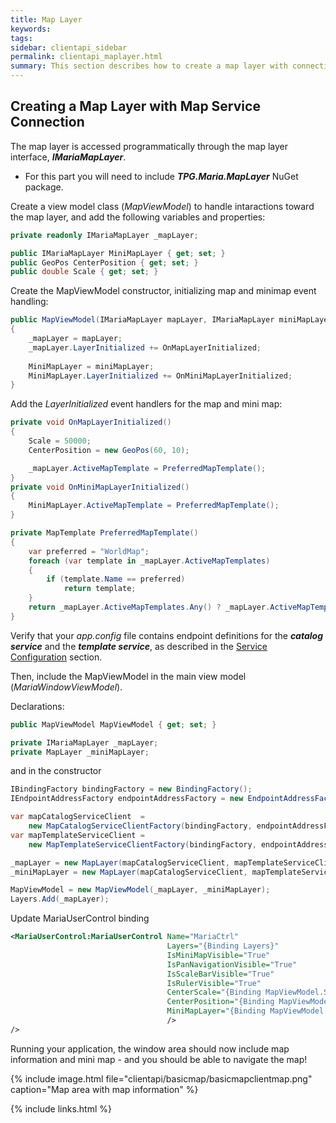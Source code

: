 ```yaml
---
title: Map Layer
keywords: 
tags: 
sidebar: clientapi_sidebar
permalink: clientapi_maplayer.html
summary: This section describes how to create a map layer with connection to the Maria Map services.
---
```

## Creating a Map Layer with Map Service Connection

The map layer is accessed programmatically through the map layer interface, ***IMariaMapLayer***.

* For this part you will need to include ***TPG.Maria.MapLayer*** NuGet package.

Create a view model class (*MapViewModel*) to handle intaractions toward the map layer, and add the following variables and properties:

```csharp
private readonly IMariaMapLayer _mapLayer;

public IMariaMapLayer MiniMapLayer { get; set; }
public GeoPos CenterPosition { get; set; }
public double Scale { get; set; }
```

Create the MapViewModel constructor, initializing map and minimap event handling:

```csharp
public MapViewModel(IMariaMapLayer mapLayer, IMariaMapLayer miniMapLayer)
{
    _mapLayer = mapLayer;
    _mapLayer.LayerInitialized += OnMapLayerInitialized;
    
    MiniMapLayer = miniMapLayer;
    MiniMapLayer.LayerInitialized += OnMiniMapLayerInitialized;
}
```

 Add the *LayerInitialized* event handlers for the map and mini map:

```csharp
private void OnMapLayerInitialized()
{
    Scale = 50000;
    CenterPosition = new GeoPos(60, 10);

    _mapLayer.ActiveMapTemplate = PreferredMapTemplate();
}
private void OnMiniMapLayerInitialized()
{
    MiniMapLayer.ActiveMapTemplate = PreferredMapTemplate();
}

private MapTemplate PreferredMapTemplate()
{
    var preferred = "WorldMap";
    foreach (var template in _mapLayer.ActiveMapTemplates)
    {
        if (template.Name == preferred)
            return template;
    }
    return _mapLayer.ActiveMapTemplates.Any() ? _mapLayer.ActiveMapTemplates.Last() : null;
}
```

Verify that your *app.config* file contains endpoint definitions for the ***catalog service*** and the ***template service***, as described in the [Service Configuration](clientapi_serviceconfiguration.html) section.

Then, include the MapViewModel in the main view model (*MariaWindowViewModel*).

Declarations:

```csharp
public MapViewModel MapViewModel { get; set; }

private IMariaMapLayer _mapLayer;
private MapLayer _miniMapLayer;
```

and in the constructor

```csharp
IBindingFactory bindingFactory = new BindingFactory();
IEndpointAddressFactory endpointAddressFactory = new EndpointAddressFactory();

var mapCatalogServiceClient  = 
    new MapCatalogServiceClientFactory(bindingFactory, endpointAddressFactory).New("MapCatalogService");
var mapTemplateServiceClient = 
    new MapTemplateServiceClientFactory(bindingFactory, endpointAddressFactory).New("TemplateService");

_mapLayer = new MapLayer(mapCatalogServiceClient, mapTemplateServiceClient);
_miniMapLayer = new MapLayer(mapCatalogServiceClient, mapTemplateServiceClient);

MapViewModel = new MapViewModel(_mapLayer, _miniMapLayer);
Layers.Add(_mapLayer);
```

Update MariaUserControl binding

```xml
<MariaUserControl:MariaUserControl Name="MariaCtrl"
                                   Layers="{Binding Layers}"
                                   IsMiniMapVisible="True"
                                   IsPanNavigationVisible="True" 
                                   IsScaleBarVisible="True" 
                                   IsRulerVisible="True" 
                                   CenterScale="{Binding MapViewModel.Scale}" 
                                   CenterPosition="{Binding MapViewModel.CenterPosition}" 
                                   MiniMapLayer="{Binding MapViewModel.MiniMapLayer}"     
                                   />
/>
```

Running your application, the window area should now include map information and mini map - and you should be able to navigate the map!

{% include image.html file="clientapi/basicmap/basicmapclientmap.png" caption="Map area with map information" %}

{% include links.html %}